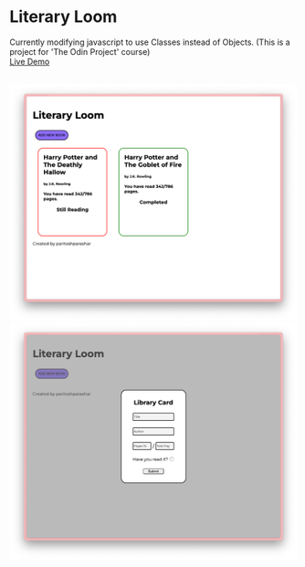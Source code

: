 # Literary Loom
Currently modifying javascript to use Classes instead of Objects.
(This is a project for 'The Odin Project' course)
<br>[Live Demo](https://paritoshparashar.github.io/Literary-Loom/)

<br> ![Preview Image](LibraryCard.png)
<br> ![Preview Image](Library.png)
